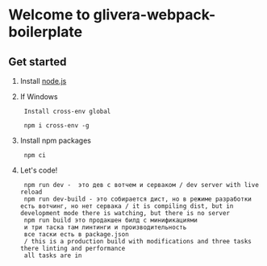 # Welcome to glivera-webpack-boilerplate

## Get started

1. Install [node.js](https://nodejs.org/)

2. If Windows

		Install cross-env global

		npm i cross-env -g

3. Install npm packages

		npm ci

4. Let's code!

		npm run dev -  это дев с вотчем и серваком / dev server with live reload
		npm run dev-build - это собирается дист, но в режиме разработки есть вотчинг, но нет сервака / it is compiling dist, but in development mode there is watching, but there is no server
		npm run build это продакшен билд с минификациями 
		и три таска там линтинги и производительность 
		все таски есть в package.json
		/ this is a production build with modifications and three tasks there linting and performance 
		all tasks are in
